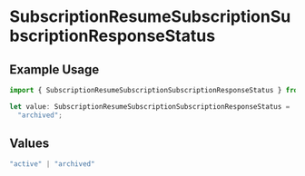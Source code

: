 # SubscriptionResumeSubscriptionSubscriptionResponseStatus

## Example Usage

```typescript
import { SubscriptionResumeSubscriptionSubscriptionResponseStatus } from "jani-payments/models/operations";

let value: SubscriptionResumeSubscriptionSubscriptionResponseStatus =
  "archived";
```

## Values

```typescript
"active" | "archived"
```